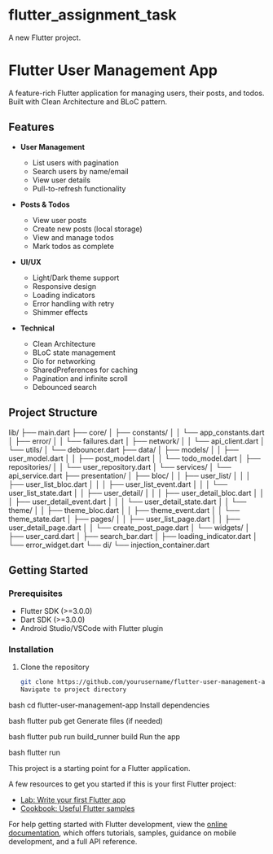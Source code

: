 # flutter_assignment_task
A new Flutter project.
# Flutter User Management App

A feature-rich Flutter application for managing users, their posts, and todos. Built with Clean Architecture and BLoC pattern.

## Features

- **User Management**
    - List users with pagination
    - Search users by name/email
    - View user details
    - Pull-to-refresh functionality

- **Posts & Todos**
    - View user posts
    - Create new posts (local storage)
    - View and manage todos
    - Mark todos as complete

- **UI/UX**
    - Light/Dark theme support
    - Responsive design
    - Loading indicators
    - Error handling with retry
    - Shimmer effects

- **Technical**
    - Clean Architecture
    - BLoC state management
    - Dio for networking
    - SharedPreferences for caching
    - Pagination and infinite scroll
    - Debounced search

## Project Structure

lib/
├── main.dart
├── core/
│   ├── constants/
│   │   └── app_constants.dart
│   ├── error/
│   │   └── failures.dart
│   ├── network/
│   │   └── api_client.dart
│   └── utils/
│       └── debouncer.dart
├── data/
│   ├── models/
│   │   ├── user_model.dart
│   │   ├── post_model.dart
│   │   └── todo_model.dart
│   ├── repositories/
│   │   └── user_repository.dart
│   └── services/
│       └── api_service.dart
├── presentation/
│   ├── bloc/
│   │   ├── user_list/
│   │   │   ├── user_list_bloc.dart
│   │   │   ├── user_list_event.dart
│   │   │   └── user_list_state.dart
│   │   ├── user_detail/
│   │   │   ├── user_detail_bloc.dart
│   │   │   ├── user_detail_event.dart
│   │   │   └── user_detail_state.dart
│   │   └── theme/
│   │       ├── theme_bloc.dart
│   │       ├── theme_event.dart
│   │       └── theme_state.dart
│   ├── pages/
│   │   ├── user_list_page.dart
│   │   ├── user_detail_page.dart
│   │   └── create_post_page.dart
│   └── widgets/
│       ├── user_card.dart
│       ├── search_bar.dart
│       ├── loading_indicator.dart
│       └── error_widget.dart
└── di/
└── injection_container.dart

## Getting Started

### Prerequisites

- Flutter SDK (>=3.0.0)
- Dart SDK (>=3.0.0)
- Android Studio/VSCode with Flutter plugin

### Installation

1. Clone the repository
   ```bash
   git clone https://github.com/yourusername/flutter-user-management-app.git
   Navigate to project directory

bash
cd flutter-user-management-app
Install dependencies

bash
flutter pub get
Generate files (if needed)

bash
flutter pub run build_runner build
Run the app

bash
flutter run

This project is a starting point for a Flutter application.

A few resources to get you started if this is your first Flutter project:

- [Lab: Write your first Flutter app](https://docs.flutter.dev/get-started/codelab)
- [Cookbook: Useful Flutter samples](https://docs.flutter.dev/cookbook)

For help getting started with Flutter development, view the
[online documentation](https://docs.flutter.dev/), which offers tutorials,
samples, guidance on mobile development, and a full API reference.
